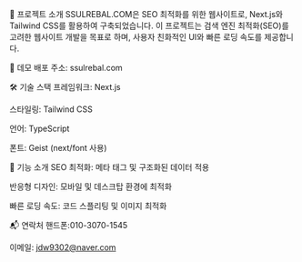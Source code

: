 📘 프로젝트 소개
SSULREBAL.COM은 SEO 최적화를 위한 웹사이트로, Next.js와 Tailwind CSS를 활용하여 구축되었습니다. 이 프로젝트는 검색 엔진 최적화(SEO)를 고려한 웹사이트 개발을 목표로 하며, 사용자 친화적인 UI와 빠른 로딩 속도를 제공합니다.

🚀 데모
배포 주소: ssulrebal.com

🛠 기술 스택
프레임워크: Next.js

스타일링: Tailwind CSS

언어: TypeScript

폰트: Geist (next/font 사용)

📄 기능 소개
SEO 최적화: 메타 태그 및 구조화된 데이터 적용

반응형 디자인: 모바일 및 데스크탑 환경에 최적화

빠른 로딩 속도: 코드 스플리팅 및 이미지 최적화

📬 연락처
핸드폰:010-3070-1545

이메일: jdw9302@naver.com

